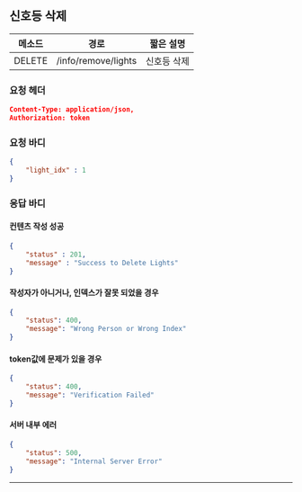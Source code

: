 ## 신호등 삭제

| 메소드 | 경로                | 짧은 설명   |
| ------ | ------------------- | ----------- |
| DELETE | /info/remove/lights | 신호등 삭제 |

### 요청 헤더

```json
Content-Type: application/json,
Authorization: token
```

### 요청 바디

```json
{
    "light_idx" : 1
}
```

### 응답 바디

#### 컨텐츠 작성 성공

```json
{
    "status" : 201,
    "message" : "Success to Delete Lights"
}
```

#### 작성자가 아니거나, 인덱스가 잘못 되었을 경우

```json
{
    "status": 400,
    "message": "Wrong Person or Wrong Index"
}
```

#### token값에 문제가 있을 경우

```json
{
    "status": 400,
    "message": "Verification Failed"
}
```

#### 서버 내부 에러

```json
{
    "status": 500,
    "message": "Internal Server Error"
}
```
------